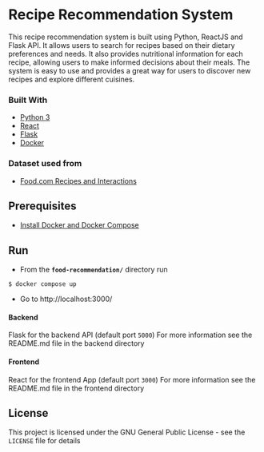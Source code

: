 # Recipe Recommendation System
This recipe recommendation system is built using Python, ReactJS and Flask API. It allows users to search for recipes based on their dietary preferences and needs. It also provides nutritional information for each recipe, allowing users to make informed decisions about their meals. The system is easy to use and provides a great way for users to discover new recipes and explore different cuisines.

### Built With

* [Python 3](https://www.python.org/)
* [React](https://reactjs.org/)
* [Flask](http://flask.pocoo.org/)
* [Docker](https://www.docker.com/)

### Dataset used from
- [Food.com Recipes and Interactions](https://www.kaggle.com/datasets/shuyangli94/food-com-recipes-and-user-interactions)

## Prerequisites
- [Install Docker and Docker Compose](https://docs.docker.com/compose/install/)

## Run
*   From the **`food-recommendation/`** directory run
```
$ docker compose up
```
*   Go to 
http://localhost:3000/

#### Backend

Flask for the backend API (default port `5000`)
For more information see the README.md file in the backend directory

#### Frontend

React for the frontend App (default port `3000`)
For more information see the README.md file in the frontend directory



## License
This project is licensed under the GNU General Public License - see the `LICENSE` file for details
